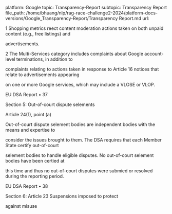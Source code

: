 platform: Google
topic: Transparency-Report
subtopic: Transparency Report
file_path: /home/bhuang/nlp/rag-race-challenge2-2024/platform-docs-versions/Google_Transparency-Report/Transparency Report.md
url: <EMPTY>

1 Shopping metrics re ect content moderation actions taken on both unpaid content (e.g., free listings) and

advertisements.



2 The Multi-Services category includes complaints about Google account-level terminations, in addition to

complaints relating to actions taken in response to Article 16 notices that relate to advertisements appearing

on one or more Google services, which may include a VLOSE or VLOP.



EU DSA Report • 37

Section 5: Out-of-court dispute se lements



Article 24(1), point (a)



Out-of-court dispute se lement bodies are independent bodies with the means and expertise to

consider the issues brought to them. The DSA requires that each Member State certify out-of-court

se lement bodies to handle eligible disputes. No out-of-court se lement bodies have been certi ed at

this time and thus no out-of-court disputes were submi ed or resolved during the reporting period.



EU DSA Report • 38

Section 6: Article 23 Suspensions imposed to protect

against misuse